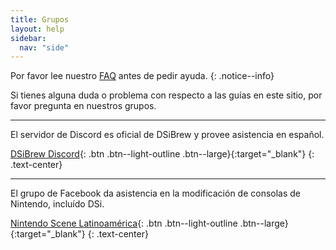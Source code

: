 ```yaml
---
title: Grupos
layout: help
sidebar:
  nav: "side"
---
```


Por favor lee nuestro [FAQ](/ayuda/faq) antes de pedir ayuda.
{: .notice--info}

Si tienes alguna duda o problema con respecto a las guías en este sitio, por favor pregunta en nuestros grupos.

---

El servidor de Discord es oficial de DSiBrew y provee asistencia en español.

[DSiBrew Discord](https://discord.gg/w4SKAr8){: .btn .btn--light-outline .btn--large}{:target="_blank"}
{: .text-center}

---

El grupo de Facebook da asistencia en la modificación de consolas de Nintendo, incluído DSi.

[Nintendo Scene Latinoamérica](https://www.facebook.com/groups/wiiu3ds.scenelatinoamerica/){: .btn .btn--light-outline .btn--large}{:target="_blank"}
{: .text-center}
